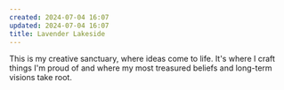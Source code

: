 ```yaml
---
created: 2024-07-04 16:07
updated: 2024-07-04 16:07
title: Lavender Lakeside
---
```

This is my creative sanctuary, where ideas come to life. It's where I craft things I'm proud of and where my most treasured beliefs and long-term visions take root.